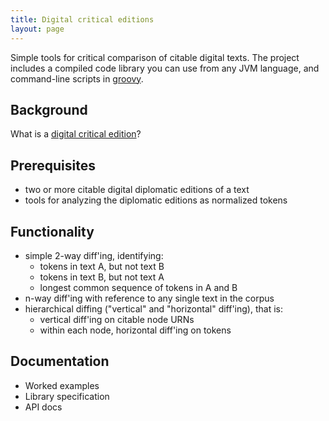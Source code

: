 ```yaml
---
title: Digital critical editions
layout: page
---
```


Simple tools for critical comparison of citable digital texts.  The project includes a compiled code library you can use from any JVM language, and command-line scripts in [groovy](http://www.groovy-lang.org/).

## Background ##

What is a [digital critical edition](whatis)?

## Prerequisites

- two or more citable digital diplomatic editions of a text
- tools for analyzing the diplomatic editions as normalized tokens

## Functionality


- simple 2-way diff'ing, identifying:
    - tokens in  text A, but not text B
    - tokens in text B, but not text A
    - longest common sequence of tokens in A and B
- n-way diff'ing with reference to any single text in the corpus
- hierarchical diffing  ("vertical" and "horizontal" diff'ing), that is:
    - vertical diff'ing on citable node URNs
    - within each node, horizontal diff'ing on tokens

## Documentation ##

- Worked examples
- Library specification
- API docs
